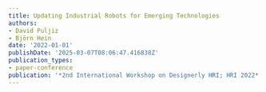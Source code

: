 ```yaml
---
title: Updating Industrial Robots for Emerging Technologies
authors:
- David Puljiz
- Björn Hein
date: '2022-01-01'
publishDate: '2025-03-07T08:06:47.416838Z'
publication_types:
- paper-conference
publication: '*2nd International Workshop on Designerly HRI; HRI 2022*'
---
```

